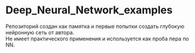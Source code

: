 # Deep_Neural_Network_examples
Репозиторий создан как памятка и первые попытки создать глубокую нейронную сеть от автора.  
Не имеет практического применения и используется как проба пера по NN.
